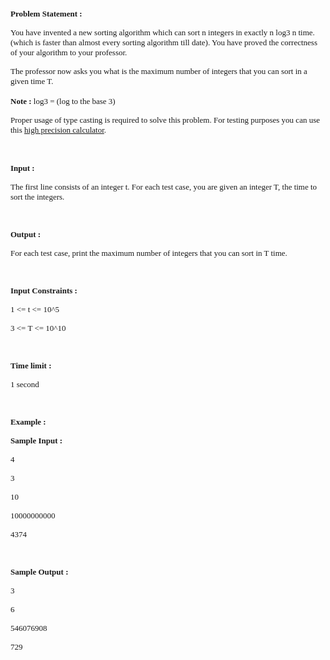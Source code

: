 <p><span style="font-size: small;"><strong><span style="font-family: verdana, geneva;">Problem Statement :&nbsp;</span></strong></span></p>
<p><span style="font-size: small;"><span style="font-size: small;"><span style="font-size: small;"><span style="font-family: verdana, geneva;">You have invented a new sorting algorithm which can sort n integers in exactly n log3 n time. (which is faster than almost every sorting algorithm till date). You have proved the correctness of your algorithm to your professor.</span></span></span></span></p>
<p><span style="font-size: small;"><span style="font-size: small;"><span style="font-size: small;"><span style="font-family: verdana, geneva;">The professor now asks you what is the maximum number of integers that you can sort in a given time T. <br><br><strong>Note :</strong> log3 = (log to the base 3)</span></span></span></span></p>
<p><span style="font-size: small;"><span style="font-size: small;"><span style="font-size: small;"><span style="font-family: verdana, geneva;">Proper usage of type casting is required to solve this problem. For testing purposes you can use this <a href="http://keisan.casio.com/calculator">high precision calculator</a>.</span></span></span></span></p>
<p>&nbsp;</p>
<p><span style="font-size: small;"><span style="font-size: small;"><strong><span style="font-size: small;"><span style="font-size: small;"><span style="font-family: verdana, geneva;">Input :</span></span></span></strong></span></span></p>
<p><span style="font-size: small;"><span style="font-size: small;"><span style="font-size: small;"><span style="font-size: small;"><span style="font-family: verdana, geneva;">The first line consists of an integer t. For each test case, you are given an integer T, the time to sort the integers.</span></span></span></span></span></p>
<p><span style="font-size: small;"><span style="font-size: small;"><span style="font-size: small;"><span style="font-family: verdana, geneva;"><br></span></span></span></span></p>
<p><span style="font-size: small;"><strong><span style="font-size: small;"><span style="font-size: small;"><span style="font-family: verdana, geneva;">Output :&nbsp;</span></span></span></strong></span></p>
<p><span style="font-size: small;"><span style="font-size: small;"><span style="font-size: small;"><span style="font-size: small;"><span style="font-family: verdana, geneva;">For each test case, print the maximum number of integers that you can sort in T time.</span></span></span></span></span></p>
<p><span style="font-size: small;"><span style="font-family: verdana, geneva;"><br></span></span></p>
<p><span style="font-size: small;"><span style="font-size: small;"><span style="font-size: small;"><strong><span style="font-size: small;"><span style="font-family: verdana, geneva;">Input Constraints :</span></span></strong></span></span></span></p>
<p><span style="font-size: small;"><span style="font-size: small;"><span style="font-size: small;"><span style="font-size: small;"><span style="font-family: verdana, geneva;">1 &lt;= t &lt;= 10^5</span></span></span></span></span></p>
<p><span style="font-size: small;"><span style="font-size: small;"><span style="font-size: small;"><span style="font-size: small;"><span style="font-family: verdana, geneva;">3 &lt;= T &lt;= 10^10</span></span></span></span></span></p>
<p><span style="font-size: small;"><span style="font-family: verdana, geneva;"><br></span></span></p>
<p><span style="font-size: small;"><strong><span style="font-size: small;"><span style="font-family: verdana, geneva;">Time limit :</span></span></strong></span></p>
<p><span style="font-size: small;"><span style="font-family: verdana, geneva;">1 second</span></span></p>
<p><span style="font-size: small;"><span style="font-family: verdana, geneva;"><br></span></span></p>
<p><span style="font-size: small;"><span style="font-size: small;"><strong><span style="font-size: small;"><span style="font-family: verdana, geneva;">Example :</span></span></strong></span></span></p>
<p><span style="font-size: small;"><span style="font-size: small;"><strong><span style="font-size: small;"><span style="font-family: verdana, geneva;">Sample Input :</span></span></strong></span></span></p>
<p><span style="font-size: x-small;"><span style="font-size: small;"><span style="font-family: verdana, geneva;">4</span></span></span></p>
<p><span style="font-size: x-small;"><span style="font-size: small;"><span style="font-family: verdana, geneva;">3</span></span></span></p>
<p><span style="font-size: x-small;"><span style="font-size: small;"><span style="font-family: verdana, geneva;">10</span></span></span></p>
<p><span style="font-size: x-small;"><span style="font-size: small;"><span style="font-family: verdana, geneva;">10000000000</span></span></span></p>
<p><span style="font-size: x-small;"><span style="font-size: small;"><span style="font-family: verdana, geneva;">4374</span></span></span></p>
<p><span style="font-size: small;"><span style="font-family: verdana, geneva;"><br></span></span></p>
<p><span style="font-size: small;"><span style="font-size: small;"><strong><span style="font-size: small;"><span style="font-family: verdana, geneva;">Sample Output :</span></span></strong></span></span></p>
<p><span style="font-size: small;"><span style="font-family: verdana, geneva;">3</span></span></p>
<p><span style="font-size: small;"><span style="font-size: small;"><span style="font-size: small;"><span style="font-family: verdana, geneva;">6</span></span></span></span></p>
<p><span style="font-size: small;"><span style="font-size: small;"><span style="font-size: small;"><span style="font-family: verdana, geneva;"><span style="font-family: verdana, geneva; font-size: small;">546076908</span></span></span></span></span></p>
<p><span style="font-size: small;"><span style="font-size: small;"><span style="font-size: small;"><span style="font-family: verdana, geneva;"><span style="font-family: verdana, geneva; font-size: small;">729</span></span></span></span></span></p>
<p>&nbsp;</p>